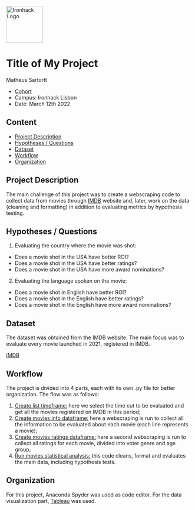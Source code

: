 <img src="https://bit.ly/2VnXWr2" alt="Ironhack Logo" width="100"/>

# Title of My Project
Matheus Sartortt

- [Cohort](https://my.ironhack.com/cohorts/5f60a919b77d4c478c04cf99/profile) 
- Campus: Ironhack Lisbon
- Date: March 12th 2022

## Content
- [Project Description](#project-description)
- [Hypotheses / Questions](#hypotheses-/-questions)
- [Dataset](#dataset)
- [Workflow](#workflow)
- [Organization](#organization)

<a name="project-description"></a>

## Project Description
The main challenge of this project was to create a webscraping code to collect data from movies through [IMDB](https://www.imdb.com/)  website and, later, work on the data (cleaning and formatting) in addition to evaluating metrics by hypothesis testing. 

<a name="hypotheses-/-questions"></a>

## Hypotheses / Questions
1. Evaluating the country where the movie was shot:
- Does a movie shot in the USA have better ROI?
- Does a movie shot in the USA have better ratings?
- Does a movie shot in the USA have more award nominations?

2. Evaluating the language spoken on the movie:
- Does a movie shot in English have better ROI?
- Does a movie shot in the English have better ratings?
- Does a movie shot in the English have more award nominations?

<a name="dataset"></a>

## Dataset
The dataset was obtained from the IMDB website. The main focus was to evaluate every movie launched in 2021, registered in IMDB.

[IMDB](https://www.imdb.com/search/title/?title_type=feature,tv_movie&release_date=2021-01-01,2021-12-31)

<a name="workflow"></a>

## Workflow
The project is divided into 4 parts, each with its own .py file for better organization. The flow was as follows:

1. [Create list timeframe:](https://github.com/msartortt/Project-Week-6/blob/master/your-project/01_create_list_timeframe.py) here we select the time cut to be evaluated and get all the movies registered on IMDB in this period;
2. [Create movies info dataframe:](https://github.com/msartortt/Project-Week-6/blob/master/your-project/02_create_movies_info_dataframe.py) here a webscraping is run to collect all the information to be evaluated about each movie (each line represents a movie);
3. [Create movies ratings dataframe:](https://github.com/msartortt/Project-Week-6/blob/master/your-project/03_create_movies_ratings_dataframe.py) here a second webscraping is run to collect all ratings for each movie, divided into voter genre and age group;
4. [Run movies statistical analysis:](https://github.com/msartortt/Project-Week-6/blob/master/your-project/04_run_movies_statistical_analysis.py) this code cleans, format and evaluates the main data, including hypothesis tests.

<a name="organization"></a>

## Organization
For this project, Anaconda Spyder was used as code editor. For the data visualization part, [Tableau](https://public.tableau.com/app/profile/matheus8205/viz/project_imbd/Dashboard?publish=yes)  was used.

